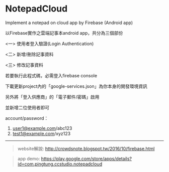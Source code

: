 # NotepadCloud
Implement a notepad on cloud app by Firebase (Android app)

以Firebase實作之雲端記事本android app，共分為三個部份

<一> 使用者登入驗證(Login Authentication)

<二> 新增/刪除記事資料

<三> 修改記事資料

若要執行此程式碼，必需登入firebase console

下載更新project內的「google-services.json」為你本身的開發環境資訊

另外將「登入供應商」的「電子郵件/密碼」啟用

並新增二位使用者即可

account/password：
1. user1@example.com/abc123
2. test1@example.com/xyz123
--------------------------------------------

> website解說: 
http://crowdsnote.blogspot.tw/2016/10/firebase.html

> app demo:
https://play.google.com/store/apps/details?id=com.pingtung.ccstudio.notepadcloud
